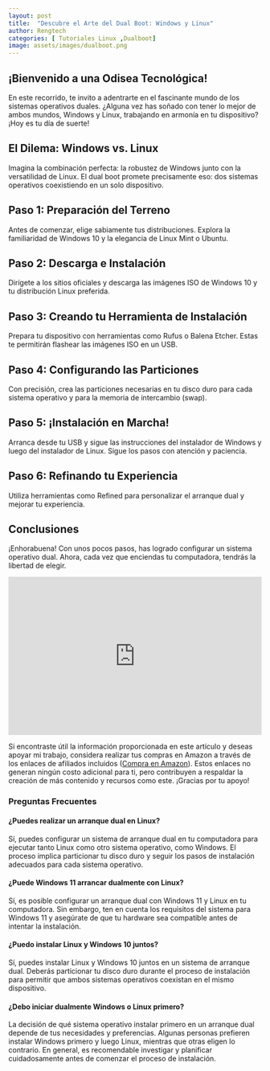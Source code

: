 ```yaml
---
layout: post
title:  "Descubre el Arte del Dual Boot: Windows y Linux"
author: Rengtech
categories: [ Tutoriales Linux ,Dualboot]
image: assets/images/dualboot.png
---
```

## ¡Bienvenido a una Odisea Tecnológica!

En este recorrido, te invito a adentrarte en el fascinante mundo de los sistemas operativos duales. ¿Alguna vez has soñado con tener lo mejor de ambos mundos, Windows y Linux, trabajando en armonía en tu dispositivo? ¡Hoy es tu día de suerte!

## El Dilema: Windows vs. Linux

Imagina la combinación perfecta: la robustez de Windows junto con la versatilidad de Linux. El dual boot promete precisamente eso: dos sistemas operativos coexistiendo en un solo dispositivo.

## Paso 1: Preparación del Terreno

Antes de comenzar, elige sabiamente tus distribuciones. Explora la familiaridad de Windows 10 y la elegancia de Linux Mint o Ubuntu.

## Paso 2: Descarga e Instalación

Dirígete a los sitios oficiales y descarga las imágenes ISO de Windows 10 y tu distribución Linux preferida.

## Paso 3: Creando tu Herramienta de Instalación

Prepara tu dispositivo con herramientas como Rufus o Balena Etcher. Estas te permitirán flashear las imágenes ISO en un USB.

## Paso 4: Configurando las Particiones

Con precisión, crea las particiones necesarias en tu disco duro para cada sistema operativo y para la memoria de intercambio (swap).

## Paso 5: ¡Instalación en Marcha!

Arranca desde tu USB y sigue las instrucciones del instalador de Windows y luego del instalador de Linux. Sigue los pasos con atención y paciencia.

## Paso 6: Refinando tu Experiencia

Utiliza herramientas como Refined para personalizar el arranque dual y mejorar tu experiencia.

## Conclusiones

¡Enhorabuena! Con unos pocos pasos, has logrado configurar un sistema operativo dual. Ahora, cada vez que enciendas tu computadora, tendrás la libertad de elegir.


<iframe style="width:100%;" height="315" src="https://www.youtube.com/embed/lEMwjj5wsnU?si=yLXJ9ikZ3M4B8HX_" frameborder="0" allowfullscreen></iframe>

Si encontraste útil la información proporcionada en este artículo y deseas apoyar mi trabajo, considera realizar tus compras en Amazon a través de los enlaces de afiliados incluidos (<a href="https://amzn.to/3Rknqjn" rel="nofollow">Compra en Amazon</a>). Estos enlaces no generan ningún costo adicional para ti, pero contribuyen a respaldar la creación de más contenido y recursos como este. ¡Gracias por tu apoyo!


### Preguntas Frecuentes

#### ¿Puedes realizar un arranque dual en Linux?

Sí, puedes configurar un sistema de arranque dual en tu computadora para ejecutar tanto Linux como otro sistema operativo, como Windows. El proceso implica particionar tu disco duro y seguir los pasos de instalación adecuados para cada sistema operativo.

#### ¿Puede Windows 11 arrancar dualmente con Linux?

Sí, es posible configurar un arranque dual con Windows 11 y Linux en tu computadora. Sin embargo, ten en cuenta los requisitos del sistema para Windows 11 y asegúrate de que tu hardware sea compatible antes de intentar la instalación.

#### ¿Puedo instalar Linux y Windows 10 juntos?

Sí, puedes instalar Linux y Windows 10 juntos en un sistema de arranque dual. Deberás particionar tu disco duro durante el proceso de instalación para permitir que ambos sistemas operativos coexistan en el mismo dispositivo.

#### ¿Debo iniciar dualmente Windows o Linux primero?

La decisión de qué sistema operativo instalar primero en un arranque dual depende de tus necesidades y preferencias. Algunas personas prefieren instalar Windows primero y luego Linux, mientras que otras eligen lo contrario. En general, es recomendable investigar y planificar cuidadosamente antes de comenzar el proceso de instalación.






